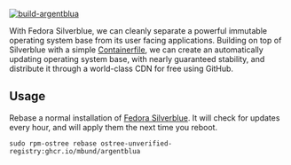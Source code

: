 [![build-argentblua](https://github.com/mbund/argentblua/actions/workflows/build.yaml/badge.svg)](https://github.com/mbund/argentblua/actions/workflows/build.yaml)

With Fedora Silverblue, we can cleanly separate a powerful immutable operating system base from its user facing applications. Building on top of Silverblue with a simple [Containerfile](Containerfile), we can create an automatically updating operating system base, with nearly guaranteed stability, and distribute it through a world-class CDN for free using GitHub.

## Usage

Rebase a normal installation of [Fedora Silverblue](https://silverblue.fedoraproject.org). It will check for updates every hour, and will apply them the next time you reboot.

```
sudo rpm-ostree rebase ostree-unverified-registry:ghcr.io/mbund/argentblua
```
